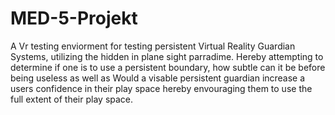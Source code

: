 # MED-5-Projekt

A Vr testing enviorment for testing persistent Virtual Reality Guardian Systems, utilizing the hidden in plane sight parradime. 
Hereby attempting to determine if one is to use a persistent boundary, how subtle can it be before being useless as well as
Would a visable persistent guardian increase a users confidence in their play space hereby envouraging them to use the full
extent of their play space.